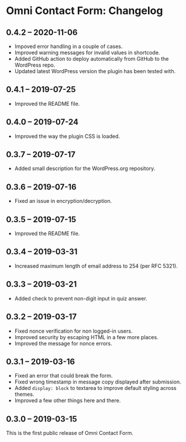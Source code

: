 ﻿
Omni Contact Form: Changelog
================================================================================


##  0.4.2 – 2020-11-06

-   Impoved error handling in a couple of cases.
-   Improved warning messages for invalid values in shortcode.
-   Added GitHub action to deploy automatically from GitHub to the WordPress repo.
-   Updated latest WordPress version the plugin has been tested with.


##  0.4.1 – 2019-07-25

-   Improved the README file.


##  0.4.0 – 2019-07-24

-   Improved the way the plugin CSS is loaded.


##  0.3.7 – 2019-07-17

-   Added small description for the WordPress.org repository.


##  0.3.6 – 2019-07-16

-   Fixed an issue in encryption/decryption.


##  0.3.5 – 2019-07-15

-   Improved the README file.


##  0.3.4 – 2019-03-31

-   Increased maximum length of email address to 254 (per RFC 5321).


##  0.3.3 – 2019-03-21

-   Added check to prevent non-digit input in quiz answer.


##  0.3.2 – 2019-03-17

-   Fixed nonce verification for non logged-in users.
-   Improved security by escaping HTML in a few more places.
-   Improved the message for nonce errors.


##  0.3.1 – 2019-03-16

-   Fixed an error that could break the form.
-   Fixed wrong timestamp in message copy displayed after submission.
-   Added `display: block` to textarea to improve default styling across themes.
-   Improved a few other things here and there.


##  0.3.0 – 2019-03-15

This is the first public release of Omni Contact Form.
